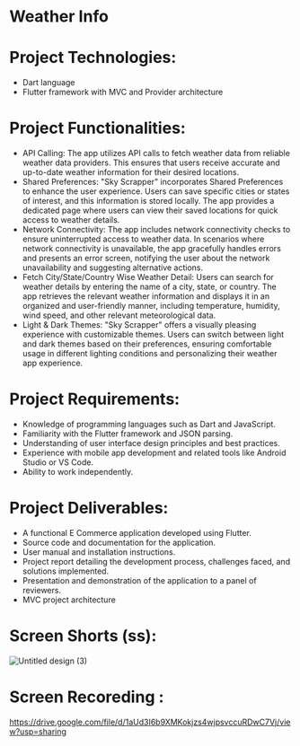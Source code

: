 # Weather Info
# Project Technologies:
- Dart language
- Flutter framework with MVC and Provider architecture
# Project Functionalities:
- API Calling: The app utilizes API calls to fetch weather data from reliable weather data
  providers. This ensures that users receive accurate and up-to-date weather information for their
  desired locations.
- Shared Preferences: "Sky Scrapper" incorporates Shared Preferences to enhance the user
  experience. Users can save specific cities or states of interest, and this information is stored
  locally. The app provides a dedicated page where users can view their saved locations for quick
  access to weather details.
- Network Connectivity: The app includes network connectivity checks to ensure uninterrupted
  access to weather data. In scenarios where network connectivity is unavailable, the app
  gracefully handles errors and presents an error screen, notifying the user about the network
  unavailability and suggesting alternative actions.
- Fetch City/State/Country Wise Weather Detail: Users can search for weather details by
  entering the name of a city, state, or country. The app retrieves the relevant weather information
  and displays it in an organized and user-friendly manner, including temperature, humidity, wind
  speed, and other relevant meteorological data.
- Light & Dark Themes: "Sky Scrapper" offers a visually pleasing experience with customizable
  themes. Users can switch between light and dark themes based on their preferences, ensuring
  comfortable usage in different lighting conditions and personalizing their weather app
  experience.
# Project Requirements:
- Knowledge of programming languages such as Dart and JavaScript.
- Familiarity with the Flutter framework and JSON parsing.
- Understanding of user interface design principles and best practices.
- Experience with mobile app development and related tools like Android Studio or VS Code.
- Ability to work independently.
# Project Deliverables:
- A functional E Commerce application developed using Flutter.
- Source code and documentation for the application.
- User manual and installation instructions.
- Project report detailing the development process, challenges faced, and solutions implemented.
- Presentation and demonstration of the application to a panel of reviewers.
- MVC project architecture
# Screen Shorts (ss):
![Untitled design (3)](https://github.com/yashpal4390/weather_info/assets/138545274/75b5022d-c931-4ebf-840a-7623558d2ca5)

# Screen Recoreding :
https://drive.google.com/file/d/1aUd3I6b9XMKokjzs4wjpsvccuRDwC7Vj/view?usp=sharing
